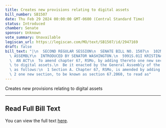 ```yaml
---
title: Creates new provisions relating to digital assets
bill_number: SB1507
date: Thu Feb 29 2024 00:00:00 GMT-0600 (Central Standard Time)
status: Introduced
chamber: Senate
sponsor: Unknown
vote_summary: Unavailable
legiscan_url: https://legiscan.com/MO/text/SB1507/id/2947169
draft: false
bill_text: "|\n  SECOND REGULAR SESSION\n  SENATE BILL NO. 1507\n  102ND GENERA L\
  \ ASSEMBLY\n  INTRODUCED BY SENATOR WASHINGTON.\n  5991S.01I KRISTINA MARTIN, Secretary\n\
  \  AN ACT\n  To amend chapter 67, RSMo, by adding thereto one new section relating\
  \ to digital assets.\n  Be it enacted by the General Assembly of the State of Missouri,\
  \ as follows:\n  1 Section A. Chapter 67, RSMo, is amended by adding thereto\n \
  \ 2 one new section, to be known as section 67.2060, to read as"
---
```

Creates new provisions relating to digital assets

---

## Read Full Bill Text

You can view the full text [here](https://legiscan.com/MO/text/SB1507/id/2947169).
